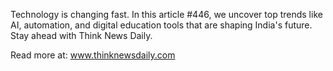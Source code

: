 Technology is changing fast. In this article #446, we uncover top trends like AI, automation, and digital education tools that are shaping India's future. Stay ahead with Think News Daily.

Read more at: www.thinknewsdaily.com